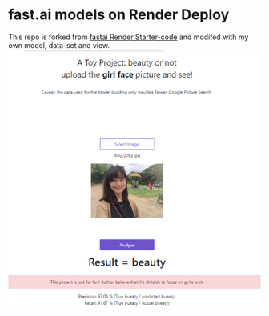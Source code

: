 # fast.ai models on Render Deploy

This repo is forked from [fastai Render Starter-code](https://github.com/render-examples/fastai-v3) and modifed with my own model, data-set and view.
![](./res/Screenshot_1.png)
